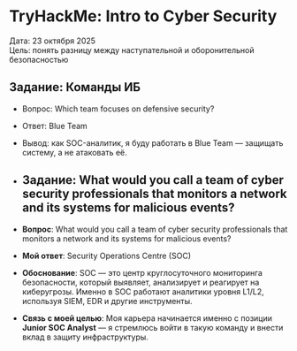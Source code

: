 # TryHackMe: Intro to Cyber Security

Дата: 23 октября 2025  
Цель: понять разницу между наступательной и оборонительной безопасностью

## Задание: Команды ИБ
- Вопрос: Which team focuses on defensive security?
- Ответ: Blue Team
- Вывод: как SOC-аналитик, я буду работать в Blue Team — защищать систему, а не атаковать её.
- ## Задание: What would you call a team of cyber security professionals that monitors a network and its systems for malicious events?

- **Вопрос**: What would you call a team of cyber security professionals that monitors a network and its systems for malicious events?
- **Мой ответ**: Security Operations Centre (SOC)
- **Обоснование**: SOC — это центр круглосуточного мониторинга безопасности, который выявляет, анализирует и реагирует на киберугрозы. Именно в SOC работают аналитики уровня L1/L2, используя SIEM, EDR и другие инструменты.
- **Связь с моей целью**: Моя карьера начинается именно с позиции **Junior SOC Analyst** — я стремлюсь войти в такую команду и внести вклад в защиту инфраструктуры.

